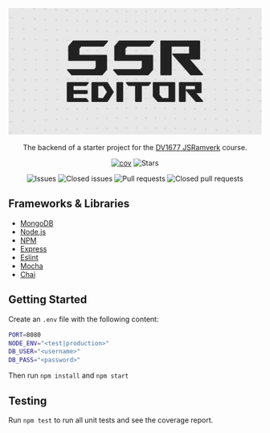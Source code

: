 ![Banner](public/img/ssr_editor.jpg)

<div align="center">

The backend of a starter project for the [DV1677 JSRamverk](https://jsramverk.se) course.

[![cov](https://robjoh01.github.io/ssr-editor-backend/badges/coverage.svg)](https://github.com/robjoh01/ssr-editor-backend/actions)
![Stars](https://img.shields.io/github/stars/robjoh01/ssr-editor-backend)

![Issues](https://img.shields.io/github/issues/robjoh01/ssr-editor-backend)
![Closed issues](https://img.shields.io/github/issues-closed/robjoh01/ssr-editor-backend)
![Pull requests](https://img.shields.io/github/issues-pr/robjoh01/ssr-editor-backend)
![Closed pull requests](https://img.shields.io/github/issues-pr-closed/robjoh01/ssr-editor-backend)

</div>

## Frameworks & Libraries

- [MongoDB](https://www.mongodb.com)
- [Node.js](https://nodejs.org)
- [NPM](https://www.npmjs.com)
- [Express](https://expressjs.com)
- [Eslint](https://eslint.org)
- [Mocha](https://mochajs.org)
- [Chai](https://www.chaijs.com)

## Getting Started

Create an `.env` file with the following content:

```bash
PORT=8080
NODE_ENV="<test|production>"
DB_USER="<username>"
DB_PASS="<password>"
```

Then run `npm install` and `npm start`

## Testing

Run `npm test` to run all unit tests and see the coverage report.